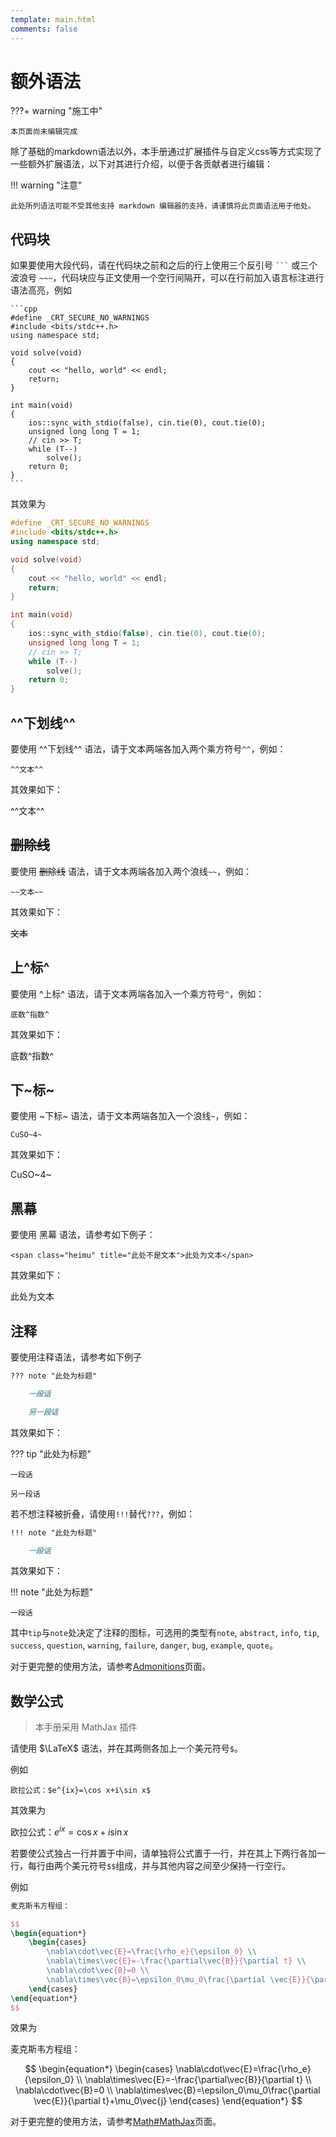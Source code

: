 ```yaml
---
template: main.html
comments: false
---
```


# 额外语法

???+ warning "施工中"

    本页面尚未编辑完成

除了基础的markdown语法以外，本手册通过扩展插件与自定义css等方式实现了一些额外扩展语法，以下对其进行介绍，以便于各贡献者进行编辑：

!!! warning "注意"

    此处所列语法可能不受其他支持 markdown 编辑器的支持，请谨慎将此页面语法用于他处。

## 代码块

如果要使用大段代码，请在代码块之前和之后的行上使用三个反引号 ` ``` ` 或三个波浪号 `~~~`，代码块应与正文使用一个空行间隔开，可以在行前加入语言标注进行语法高亮，例如

~~~
```cpp
#define _CRT_SECURE_NO_WARNINGS
#include <bits/stdc++.h> 
using namespace std;

void solve(void)
{
    cout << "hello, world" << endl;
    return;
}

int main(void)
{
    ios::sync_with_stdio(false), cin.tie(0), cout.tie(0);
    unsigned long long T = 1;
    // cin >> T;
    while (T--)
        solve();
    return 0;
}
```
~~~

其效果为

```cpp
#define _CRT_SECURE_NO_WARNINGS
#include <bits/stdc++.h> 
using namespace std;

void solve(void)
{
    cout << "hello, world" << endl;
    return;
}

int main(void)
{
    ios::sync_with_stdio(false), cin.tie(0), cout.tie(0);
    unsigned long long T = 1;
    // cin >> T;
    while (T--)
        solve();
    return 0;
}
```

## ^^下划线^^

要使用 ^^下划线^^ 语法，请于文本两端各加入两个乘方符号`^^`，例如：

`^^文本^^`

其效果如下：

^^文本^^

## ~~删除线~~

要使用 ~~删除线~~ 语法，请于文本两端各加入两个浪线`~~`，例如：

`~~文本~~`

其效果如下：

~~文本~~

## 上^标^

要使用 ^上标^ 语法，请于文本两端各加入一个乘方符号`^`，例如：

`底数^指数^`

其效果如下：

底数^指数^

## 下~标~

要使用 ~下标~ 语法，请于文本两端各加入一个浪线`~`，例如：

`CuSO~4~`

其效果如下：

CuSO~4~

## 黑幕

要使用 <span class="heimu" title="这个是黑幕哦OvO">黑幕</span> 语法，请参考如下例子：

`<span class="heimu" title="此处不是文本">此处为文本</span>`

其效果如下：

<span class="heimu" title="此处不是文本">此处为文本</span>

## 注释

要使用注释语法，请参考如下例子

```markdown
??? note "此处为标题"

    一段话

    另一段话
```

其效果如下：

??? tip "此处为标题"

    一段话

    另一段话

若不想注释被折叠，请使用`!!!`替代`???`，例如：

```markdown
!!! note "此处为标题"

    一段话
```

其效果如下：

!!! note "此处为标题"

    一段话

其中`tip`与`note`处决定了注释的图标，可选用的类型有`note`,  `abstract`, `info`, `tip`, `success`, `question`, `warning`, `failure`, `danger`, `bug`, `example`, `quote`。

对于更完整的使用方法，请参考[Admonitions](https://squidfunk.github.io/mkdocs-material/reference/admonitions/?h=admonition)页面。

## 数学公式

> 本手册采用 MathJax 插件

请使用 $\LaTeX$ 语法，并在其两侧各加上一个美元符号`$`。

例如

`欧拉公式：$e^{ix}=\cos x+i\sin x$`

其效果为

欧拉公式：$e^{ix}=\cos x+i\sin x$

若要使公式独占一行并置于中间，请单独将公式置于一行，并在其上下两行各加一行，每行由两个美元符号`$$`组成，并与其他内容之间至少保持一行空行。

例如
```latex
麦克斯韦方程组：

$$
\begin{equation*}
    \begin{cases}
        \nabla\cdot\vec{E}=\frac{\rho_e}{\epsilon_0} \\
        \nabla\times\vec{E}=-\frac{\partial\vec{B}}{\partial t} \\
        \nabla\cdot\vec{B}=0 \\
        \nabla\times\vec{B}=\epsilon_0\mu_0\frac{\partial \vec{E}}{\partial t}+\mu_0\vec{j}
    \end{cases}
\end{equation*}
$$

```
效果为

麦克斯韦方程组：

$$
\begin{equation*}
    \begin{cases}
        \nabla\cdot\vec{E}=\frac{\rho_e}{\epsilon_0} \\
        \nabla\times\vec{E}=-\frac{\partial\vec{B}}{\partial t} \\
        \nabla\cdot\vec{B}=0 \\
        \nabla\times\vec{B}=\epsilon_0\mu_0\frac{\partial \vec{E}}{\partial t}+\mu_0\vec{j}
    \end{cases}
\end{equation*}
$$

对于更完整的使用方法，请参考[Math#MathJax](https://squidfunk.github.io/mkdocs-material/reference/math/?h=mathjax#mathjax)页面。
